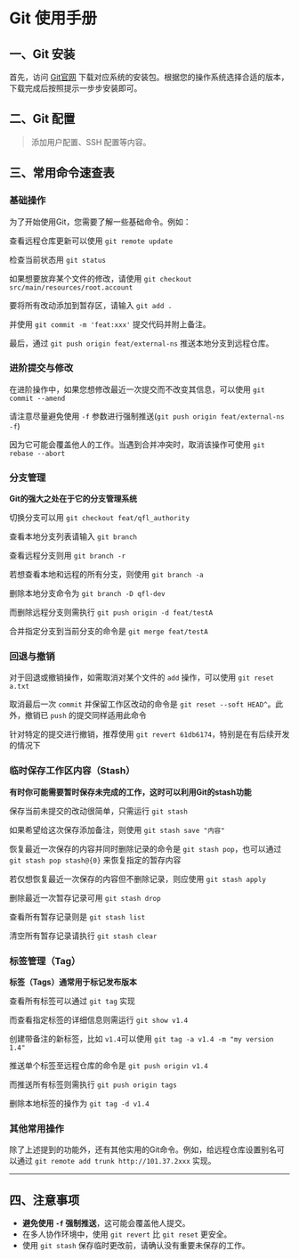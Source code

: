 # Git 使用手册

## 一、Git 安装

首先，访问 [Git官网](https://git-scm.com/) 下载对应系统的安装包。根据您的操作系统选择合适的版本，下载完成后按照提示一步步安装即可。



## 二、Git 配置

> 添加用户配置、SSH 配置等内容。



## 三、常用命令速查表

### 基础操作

为了开始使用Git，您需要了解一些基础命令。例如：

查看远程仓库更新可以使用 `git remote update`

检查当前状态用 `git status`

如果想要放弃某个文件的修改，请使用 `git checkout src/main/resources/root.account`

要将所有改动添加到暂存区，请输入 `git add .`

并使用 `git commit -m 'feat:xxx'` 提交代码并附上备注。

最后，通过 `git push origin feat/external-ns` 推送本地分支到远程仓库。

### 进阶提交与修改

在进阶操作中，如果您想修改最近一次提交而不改变其信息，可以使用 `git commit --amend`

请注意尽量避免使用 `-f` 参数进行强制推送(`git push origin feat/external-ns -f`)

因为它可能会覆盖他人的工作。当遇到合并冲突时，取消该操作可使用 `git rebase --abort`

### 分支管理

**Git的强大之处在于它的分支管理系统**


切换分支可以用 `git checkout feat/qfl_authority`

查看本地分支列表请输入 `git branch`

查看远程分支则用 `git branch -r`

若想查看本地和远程的所有分支，则使用 `git branch -a`

删除本地分支命令为 `git branch -D qfl-dev`

而删除远程分支则需执行 `git push origin -d feat/testA`

合并指定分支到当前分支的命令是 `git merge feat/testA`

### 回退与撤销

对于回退或撤销操作，如需取消对某个文件的 `add` 操作，可以使用 `git reset a.txt`

取消最后一次 `commit` 并保留工作区改动的命令是 `git reset --soft HEAD^`。此外，撤销已 `push` 的提交同样适用此命令

针对特定的提交进行撤销，推荐使用 `git revert 61db6174`，特别是在有后续开发的情况下

### 临时保存工作区内容（Stash）

**有时你可能需要暂时保存未完成的工作，这时可以利用Git的stash功能**

保存当前未提交的改动很简单，只需运行 `git stash`

如果希望给这次保存添加备注，则使用 `git stash save "内容"`

恢复最近一次保存的内容并同时删除记录的命令是 `git stash pop`，也可以通过 `git stash pop stash@{0}` 来恢复指定的暂存内容

若仅想恢复最近一次保存的内容但不删除记录，则应使用 `git stash apply`

删除最近一次暂存记录可用 `git stash drop`

查看所有暂存记录则是 `git stash list`

清空所有暂存记录请执行 `git stash clear`

### 标签管理（Tag）

**标签（Tags）通常用于标记发布版本**

查看所有标签可以通过 `git tag` 实现

而查看指定标签的详细信息则需运行 `git show v1.4`

创建带备注的新标签，比如 `v1.4`可以使用 `git tag -a v1.4 -m "my version 1.4"`

推送单个标签至远程仓库的命令是 `git push origin v1.4`

而推送所有标签则需执行 `git push origin tags`

删除本地标签的操作为 `git tag -d v1.4`

### 其他常用操作

除了上述提到的功能外，还有其他实用的Git命令。例如，给远程仓库设置别名可以通过 `git remote add trunk http://101.37.2xxx` 实现。

---

## 四、注意事项

- **避免使用 `-f` 强制推送**，这可能会覆盖他人提交。
- 在多人协作环境中，使用 `git revert` 比 `git reset` 更安全。
- 使用 `git stash` 保存临时更改前，请确认没有重要未保存的工作。